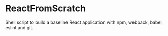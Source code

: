 # ReactFromScratch
Shell script to build a baseline React application with npm, webpack, babel, eslint and git.
